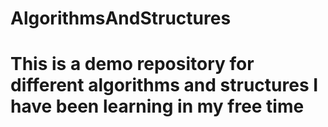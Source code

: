 # AlgorithmsAndStructures
# This is a demo repository for different algorithms and structures I have been learning in my free time
